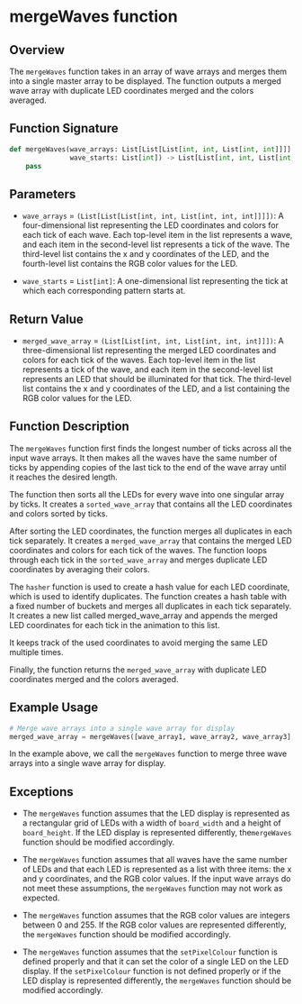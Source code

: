 # mergeWaves function

## Overview

The `mergeWaves` function takes in an array of wave arrays and merges them into a single master array to be displayed. The function outputs a merged wave array with duplicate LED coordinates merged and the colors averaged.

## Function Signature

```py
def mergeWaves(wave_arrays: List[List[List[int, int, List[int, int]]]]
               wave_starts: List[int]) -> List[List[int, int, List[int, int, int]]]:
    pass
```

## Parameters

- `wave_arrays` = `(List[List[List[int, int, List[int, int, int]]]])`: A four-dimensional list representing the LED coordinates and colors for each tick of each wave. Each top-level item in the list represents a wave, and each item in the second-level list represents a tick of the wave. The third-level list contains the x and y coordinates of the LED, and the fourth-level list contains the RGB color values for the LED.

- `wave_starts` = `List[int]`: A one-dimensional list representing the tick at which each corresponding pattern starts at.

## Return Value

- `merged_wave_array` = `(List[List[int, int, List[int, int, int]]])`: A three-dimensional list representing the merged LED coordinates and colors for each tick of the waves. Each top-level item in the list represents a tick of the wave, and each item in the second-level list represents an LED that should be illuminated for that tick. The third-level list contains the x and y coordinates of the LED, and a list containing the RGB color values for the LED.

## Function Description

The `mergeWaves` function first finds the longest number of ticks across all the input wave arrays. It then makes all the waves have the same number of ticks by appending copies of the last tick to the end of the wave array until it reaches the desired length.

The function then sorts all the LEDs for every wave into one singular array by ticks. It creates a `sorted_wave_array` that contains all the LED coordinates and colors sorted by ticks.

After sorting the LED coordinates, the function merges all duplicates in each tick separately. It creates a `merged_wave_array` that contains the merged LED coordinates and colors for each tick of the waves. The function loops through each tick in the `sorted_wave_array` and merges duplicate LED coordinates by averaging their colors.

The `hasher` function is used to create a hash value for each LED coordinate, which is used to identify duplicates. The function creates a hash table with a fixed number of buckets and merges all duplicates in each tick separately. It creates a new list called merged_wave_array and appends the merged LED coordinates for each tick in the animation to this list.

It keeps track of the used coordinates to avoid merging the same LED multiple times.

Finally, the function returns the `merged_wave_array` with duplicate LED coordinates merged and the colors averaged.

## Example Usage

```py
# Merge wave arrays into a single wave array for display
merged_wave_array = mergeWaves([wave_array1, wave_array2, wave_array3], [1, 5, 10])
```

In the example above, we call the `mergeWaves` function to merge three wave arrays into a single wave array for display.

## Exceptions

- The `mergeWaves` function assumes that the LED display is represented as a rectangular grid of LEDs with a width of `board_width` and a height of `board_height`. If the LED display is represented differently, the`mergeWaves` function should be modified accordingly.

- The `mergeWaves` function assumes that all waves have the same number of LEDs and that each LED is represented as a list with three items: the x and y coordinates, and the RGB color values. If the input wave arrays do not meet these assumptions, the `mergeWaves` function may not work as expected.

- The `mergeWaves` function assumes that the RGB color values are integers between 0 and 255. If the RGB color values are represented differently, the `mergeWaves` function should be modified accordingly.

- The `mergeWaves` function assumes that the `setPixelColour` function is defined properly and that it can set the color of a single LED on the LED display. If the `setPixelColour` function is not defined properly or if the LED display is represented differently, the `mergeWaves` function should be modified accordingly.
